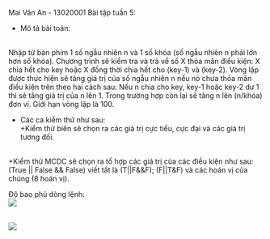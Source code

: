 Mai Văn An - 13020001
Bài tập tuần 5:
- Mô tả bài toán: 
<br>
Nhập từ bàn phím 1 số ngẫu nhiên n và 1 số khóa (số ngẫu nhiên n phải lớn hơn số khóa). 
Chương trình sẽ kiểm tra và trả về số X thỏa mãn điều kiện: X chia hết cho key hoặc X đồng thời chia hết cho (key-1) và (key-2).
Vòng lặp được thực hiện sẽ tăng giá trị của số ngẫu nhiên n nếu nó chưa thỏa mãn điều kiện trên theo hai cách sau: Nếu n chia cho key, key-1 hoặc key-2 dư 1
thì sẽ tăng giá trị của n lên 1. Trong trường hợp còn lại sẽ tăng n lên (n/khóa) đơn vị.
Giới hạn vòng lặp là 100. 

- Các ca kiểm thử như sau: 	
+Kiểm thử biên sẽ chọn ra các giá trị cực tiểu, cực đại và các giá trị tương đối.
<br>
+Kiểm thử MCDC sẽ chọn ra tổ hợp các giá trị của các điều kiện như sau: 
<br>
(True || False && False) viết tắt là (T||F&&F); (F||T&F) và các hoán vị của chúng (8 hoán vị).

							


Độ bao phủ dòng lệnh:
<br>
<img src="https://github.com/longdt03/int3117-2016/blob/master/MaiVanAn/BT2/coverage.JPG" />

<br>
<img src="https://github.com/longdt03/int3117-2016/blob/master/MaiVanAn/BT2/coverage_report.JPG" />

